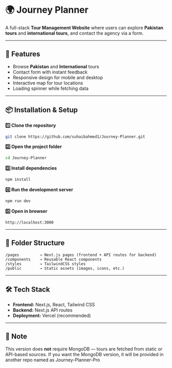 # 🌍 Journey Planner

A full-stack **Tour Management Website** where users can explore **Pakistan tours** and **international tours**, and contact the agency via a form.

---

## 🚀 Features
- Browse **Pakistan** and **International** tours
- Contact form with instant feedback
- Responsive design for mobile and desktop
- Interactive map for tour locations
- Loading spinner while fetching data

---

## 📦 Installation & Setup

**1️⃣ Clone the repository**
```bash
git clone https://github.com/suhaibahmed1/Journey-Planner.git
```

**2️⃣ Open the project folder**
```bash
cd Journey-Planner
```

**3️⃣ Install dependencies**
```bash
npm install
```

**4️⃣ Run the development server**
```bash
npm run dev
```

**5️⃣ Open in browser**
```
http://localhost:3000
```

---

## 📁 Folder Structure
```
/pages         → Next.js pages (frontend + API routes for backend)
/components    → Reusable React components
/styles        → TailwindCSS styles
/public        → Static assets (images, icons, etc.)
```

---

## 🛠️ Tech Stack
- **Frontend:** Next.js, React, Tailwind CSS
- **Backend:** Next.js API routes
- **Deployment:** Vercel (recommended)

---

## 📌 Note
This version does **not** require MongoDB — tours are fetched from static or API-based sources.
If you want the MongoDB version, it will be provided in another repo named as Journey-Planner-Pro




